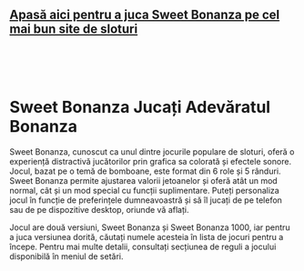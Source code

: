 ## [Apasă aici pentru a juca Sweet Bonanza pe cel mai bun site de sloturi](https://cutt.ly/SeHYCYw0)
<br>
<br>
<br>

# Sweet Bonanza Jucați Adevăratul Bonanza


Sweet Bonanza, cunoscut ca unul dintre jocurile populare de sloturi, oferă o experiență distractivă jucătorilor prin grafica sa colorată și efectele sonore. Jocul, bazat pe o temă de bomboane, este format din 6 role și 5 rânduri. Sweet Bonanza permite ajustarea valorii jetoanelor și oferă atât un mod normal, cât și un mod special cu funcții suplimentare. Puteți personaliza jocul în funcție de preferințele dumneavoastră și să îl jucați de pe telefon sau de pe dispozitive desktop, oriunde vă aflați.

Jocul are două versiuni, Sweet Bonanza și Sweet Bonanza 1000, iar pentru a juca versiunea dorită, căutați numele acesteia în lista de jocuri pentru a începe. Pentru mai multe detalii, consultați secțiunea de reguli a jocului disponibilă în meniul de setări.
